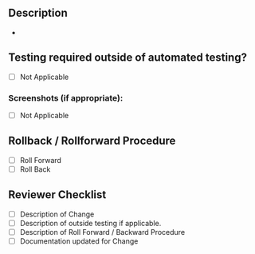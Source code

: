 <!-- Describe your changes in detail -->
## Description

-

<!-- Please describe in detail how teammates can test your changes. -->
## Testing required outside of automated testing?

- [ ] Not Applicable

<!-- Provide Screenshots when applicable -->
### Screenshots (if appropriate):

- [ ] Not Applicable

<!-- Describe Rollback or Rollforward Procedure -->
## Rollback / Rollforward Procedure

- [ ] Roll Forward
- [ ] Roll Back

## Reviewer Checklist

- [ ] Description of Change
- [ ] Description of outside testing if applicable.
- [ ] Description of Roll Forward / Backward Procedure
- [ ] Documentation updated for Change
